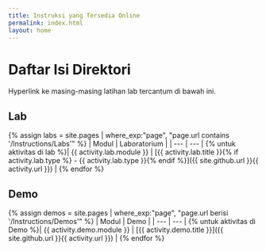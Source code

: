 ```yaml
---
title: Instruksi yang Tersedia Online
permalink: index.html
layout: home
---
```


# Daftar Isi Direktori

Hyperlink ke masing-masing latihan lab tercantum di bawah ini.

## Lab

{% assign labs = site.pages | where_exp:"page", "page.url contains '/Instructions/Labs'" %}
| Modul | Laboratorium |
| --- | --- | 
{% untuk aktivitas di lab %}| {{ activity.lab.module }} | [{{ activity.lab.title }}{% if activity.lab.type %} - {{ activity.lab.type }}{% endif %}]({{ site.github.url }}{{ activity.url }}) |
{% endfor %}

## Demo

{% assign demos = site.pages | where_exp:"page", "page.url berisi '/Instructions/Demos'" %}
| Modul | Demo |
| --- | --- | 
{% untuk aktivitas di Demo %}| {{ activity.demo.module }} | [{{ activity.demo.title }}]({{ site.github.url }}{{ activity.url }}) |
{% endfor %}
